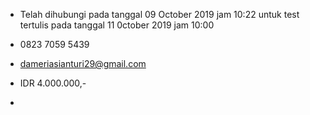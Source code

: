 - Telah dihubungi pada tanggal 09 October 2019 jam 10:22 untuk test tertulis pada tanggal 11 0ctober 2019 jam 10:00

- 0823 7059 5439

- dameriasianturi29@gmail.com

- IDR 4.000.000,-

-
